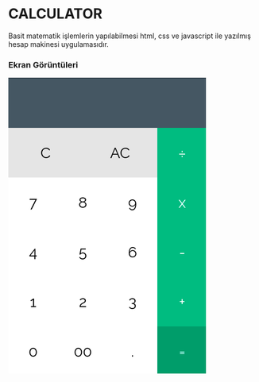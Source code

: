 # CALCULATOR

Basit matematik işlemlerin yapılabilmesi html, css ve javascript ile yazılmış hesap makinesi uygulamasıdır.

### Ekran Görüntüleri 

![](ss/01.png)
